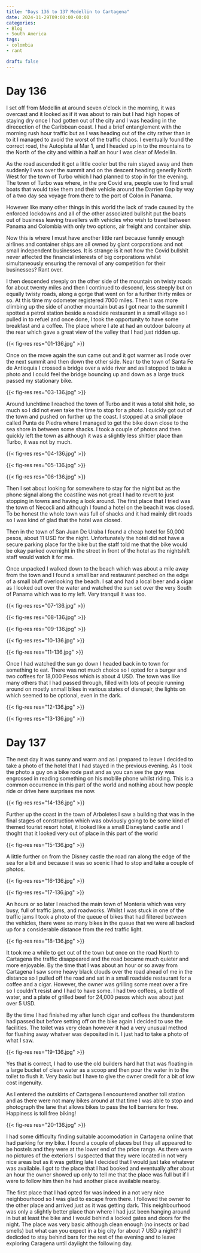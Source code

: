 ```yaml
---
title: "Days 136 to 137 Medellin to Cartagena"
date: 2024-11-29T09:00:00-00:00
categories:
- Blog
- South America
tags:
- colombia
- rant

draft: false
---
```


# Day 136

I set off from Medellin at around seven o'clock in the morning, it was overcast and it looked as if it was about to rain but I had high hopes of staying dry once I had gotten out of the city and I was heading in the direcection of the Caribbean coast. I had a brief entanglement with the morning rush hour traffic but as I was heading out of the city rather than in to it I managed to avoid the worst of the traffic chaos. I eventually found the correct road, the Autopista al Mar 1, and I headed up in to the mountains to the North of the city and within a half an hour I was clear of Medellin.

As the road ascended it got a little cooler but the rain stayed away and then suddenly I was over the summit and on the descent heading generlly North West for the town of Turbo which I had planned to stop in for the evening. The town of Turbo was where, in the pre Covid era, people use to find small boats that would take them and their vehicle around the Darrien Gap by way of a two day sea voyage from there to the port of Colon in Panama.

However like many other things in this world the lack of trade caused by the enforced lockdowns and all of the other associated bullshit put the boats out of business leaving travellers with vehicles who wish to travel between Panama and Colombia with only two options, air freight and container ship.

Now this is where I must have another little rant because funnily enough airlines and container ships are all owned by giant corporations and not small independent businesses. It is strange is it not how the Covid bullshit never affected the financial interests of big corporations whilst simultaneously ensuring the removal of any competition for their businesses? Rant over.

I then descended steeply on the other side of the mountain on twisty roads for about twenty miles and then I continued to descend, less steeply but on equally twisty roads, along a gorge that went on for a further thirty miles or so. At this time my odometer registered 7000 miles. Then it was more climbing up the side of another mountain but as I got near to the summit I spotted a petrol station beside a roadside restaurant in a small village so I pulled in to refuel and once done, I took the opportunity to have some breakfast and a coffee. The place where I ate at had an outdoor balcony at the rear which gave a great view of the valley that I had just ridden up.

{{< fig-res res="01-136.jpg" >}}

Once on the move again the sun came out and it got warmer as I rode over the next summit and then down the other side. Near to the town of Santa Fe de Antioquia I crossed a bridge over a wide river and as I stopped to take a photo and I could feel the bridge bouncing up and down as a large truck passed my stationary bike. 

{{< fig-res res="03-136.jpg" >}}

Around lunchtime I reached the town of Turbo and it was a total shit hole, so much so I did not even take the time to stop for a photo. I quickly got out of the town and pushed on further up the coast. I stopped at a small place called Punta de Piedra where I managed to get the bike down close to the sea shore in between some shacks. I took a couple of photos and then quickly left the town as although it was a slightly less shittier place than Turbo, it was not by much.

{{< fig-res res="04-136.jpg" >}}

{{< fig-res res="05-136.jpg" >}}

{{< fig-res res="06-136.jpg" >}}

Then I set about looking for somewhere to stay for the night but as the phone signal along the coastline was not great I had to revert to just stopping in towns and having a look around. The first place that I tried was the town of Necocli and although I found a hotel on the beach it was closed. To be honest the whole town was full of shacks and it had mainly dirt roads so I was kind of glad that the hotel was closed.

Then in the town of San Juan De Uraba I found a cheap hotel for 50,000 pesos, about 11 USD for the night. Unfortunately the hotel did not have a secure parking place for the bike but the staff told me that the bike would be okay parked overnight in the street in front of the hotel as the nightshift staff would watch it for me.

Once unpacked I walked down to the beach which was about a mile away from the town and I found a small bar and restaurant perched on the edge of a  small bluff overlooking the beach. I sat and had a local beer and a cigar as I looked out over the water and watched the sun set over the very South of Panama which was to my left. Very tranquil it was too.

{{< fig-res res="07-136.jpg" >}}

{{< fig-res res="08-136.jpg" >}}

{{< fig-res res="09-136.jpg" >}}

{{< fig-res res="10-136.jpg" >}}

{{< fig-res res="11-136.jpg" >}}

Once I had watched the sun go down I headed back in to town for something to eat. There was not much choice so I opted for a burger and two coffees for 18,000 Pesos which is about 4 USD. The town was like many others that I had passed through, filled with lots of people running around on mostly snmall bikes in various states of disrepair, the lights on which seemed to be optional, even in the dark.

{{< fig-res res="12-136.jpg" >}}

{{< fig-res res="13-136.jpg" >}}

# Day 137

The next day it was sunny and warm and as I prepared to leave I decided to take a photo of the hotel that I had stayed in the previous evening. As I took the photo a guy on a bike rode past and as you can see the guy was engrossed in reading something on his moblile phone whilst riding. This is a common occurrence in this part of the world and nothing about how people ride or drive here surprises me now.

{{< fig-res res="14-136.jpg" >}}

Further up the coast in the town of Arboletes I saw a building that was in the final stages of construction which was obviously going to be some kind of themed tourist resort hotel, it looked like a small Disneyland castle and I thoght that it looked very out of place in this part of the world

{{< fig-res res="15-136.jpg" >}}

A little further on from the Disney castle the road ran along the edge of the sea for a bit and because it was so scenic I had to stop and take a couple of photos.

{{< fig-res res="16-136.jpg" >}}

{{< fig-res res="17-136.jpg" >}}

An hours or so later I reached the main town of Monteria which was very busy, full of traffic jams, and roadworks. Whilst I was stuck in one of the traffic jams I took a photo of the queue of bikes that had filtered between the vehicles, there were so many bikes in the queue that we were all backed up for a considerable distance from the red traffic light.

{{< fig-res res="18-136.jpg" >}}

It took me a while to get out of the town but once on the road North to Cartagena the traffic disappeared and the road became much quieter and more enjoyable. By the time that I was about an hour or so away from Cartagena I saw some heavy black clouds over the road ahead of me in the distance so I pulled off the road and sat in a small roadside restaurant for a coffee and a cigar. However, the owner was grilling some meat over a  fire so I couldn't resist and I had to have some. I had two coffees, a bottle of water, and a plate of grilled beef for 24,000 pesos which was about just over 5 USD.

By the time I had finished my after lunch cigar and coffees the thunderstorm had passed but before setting off on the bike again I decided to use the facilities. The toilet was very clean however it had a very unusual method for flushing away whatver was deposited in it. I just had to take a photo of what I saw.

{{< fig-res res="19-136.jpg" >}}

Yes that is correct, I had to use the old builders hard hat that was floating in a large bucket of clean water as a scoop and then pour the water in to the toilet to flush it. Very basic but I have to give the owner credit for a bit of low cost ingenuity.

As I entered the outskirts of Cartagena I encountered another toll station and as there were not many bikes around at that time I was able to stop and photograph the lane that allows bikes to pass the toll barriers for free. Happiness is toll free biking!

{{< fig-res res="20-136.jpg" >}}

I had some difficulty finding suitable accomodation in Cartagena online that had parking for my bike. I found a couple of places but they all appeared to be hostels and they were at the lower end of the price range. As there were no pictures of the exteriors I suspected that they were located in not very nice areas but as it was getting late I decided that I would just take whatever was available. I got to the place that I had booked and eventually after about an hour the owner showed up only to tell me that the place was full but if I were to follow him then he had another place available nearby.

The first place that I had opted for was indeed in a not very nice neighbourhood so I was glad to escape from there. I followed the owner to the other place and arrived just as it was getting dark. This neighbourhood was only a slightly better place than where I had just been hanging around in but at least the bike and I would behind a locked gates and doors for the night. The place was very basic although clean enough (no insects or bad smells) but what can you expect in a big city for about 7 USD a night? I dedicded to stay behind bars for the rest of the evening and to leave exploring Caragena until daylight the following day.